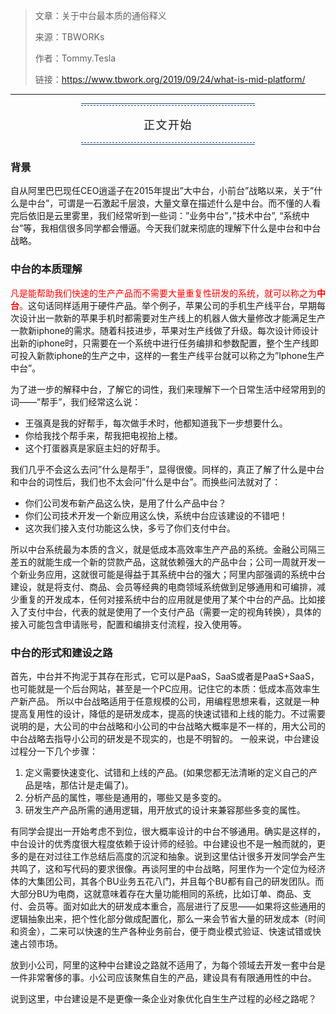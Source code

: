 >文章：关于中台最本质的通俗释义
>
>来源：TBWORKs
>
>作者：Tommy.Tesla
>
>链接：https://www.tbwork.org/2019/09/24/what-is-mid-platform/

------

<div style="margin-right: 10px;margin-left: 10px;display: flex;justify-content: center;align-items: center;">
  <div style="padding-top: 2px;padding-bottom: 2px;border-top: 1px solid rgb(31, 73, 125);border-bottom: 1px solid rgb(31, 73, 125);">
    <div style="padding: 2px 100px;border-top: 1px dashed rgb(31, 73, 125);border-bottom: 1px dashed rgb(31, 73, 125);">
      <p style="letter-spacing: 1.5px;">
        <span style="font-size: 18px;">
          正文开始
        </span>
        </span>
      </p>
    </div>
  </div>
</div>


### 背景

自从阿里巴巴现任CEO逍遥子在2015年提出”大中台，小前台”战略以来，关于”什么是中台”，可谓是一石激起千层浪，大量文章在描述什么是中台。而不懂的人看完后依旧是云里雾里，我们经常听到一些词：”业务中台”，”技术中台”, “系统中台”等，我相信很多同学都会懵逼。今天我们就来彻底的理解下什么是中台和中台战略。

### 中台的本质理解

<span style="color:red">凡是能帮助我们快速的生产产品而不需要大量重复性研发的系统，就可以称之为**中台**。</span>这句话同样适用于硬件产品。举个例子，苹果公司的手机生产线平台，早期每次设计出一款新的苹果手机时都需要对生产线上的机器人做大量修改才能满足生产一款新iphone的需求。随着科技进步，苹果对生产线做了升级。每次设计师设计出新的iphone时，只需要在一个系统中进行任务编排和参数配置，整个生产线即可投入新款iphone的生产之中，这样的一套生产线平台就可以称之为”Iphone生产中台”。

为了进一步的解释中台，了解它的词性，我们来理解下一个日常生活中经常用到的词——”帮手”，我们经常这么说：

- 王强真是我的好帮手，每次做手术时，他都知道我下一步想要什么。
- 你给我找个帮手来，帮我把电视抬上楼。
- 这个打蛋器真是家庭主妇的好帮手。

我们几乎不会这么去问”什么是帮手”，显得很傻。同样的，真正了解了什么是中台和中台的词性后，我们也不太会问”什么是中台”。而换些问法就对了：

- 你们公司发布新产品这么快，是用了什么产品中台？
- 你们公司技术开发一个新应用这么快，系统中台应该建设的不错吧！
- 这次我们接入支付功能这么快，多亏了你们支付中台。

所以中台系统最为本质的含义，就是低成本高效率生产产品的系统。金融公司隔三差五的就能生成一个新的贷款产品，这就依赖强大的产品中台；公司一周就开发一个新业务应用，这就很可能是得益于其系统中台的强大；阿里内部强调的系统中台建设，就是将支付、商品、会员等经典的电商领域系统做到足够通用和可编排，减少重复的开发成本，任何对接系统中台的应用就是使用了某个中台的产品。比如接入了支付中台，代表的就是使用了一个支付产品（需要一定的视角转换），具体的接入可能包含申请账号，配置和编排支付流程，投入使用等。

### 中台的形式和建设之路

首先，中台并不拘泥于其存在形式，它可以是PaaS，SaaS或者是PaaS+SaaS，也可能就是一个后台网站，甚至是一个PC应用。记住它的本质：低成本高效率生产新产品。 所以中台战略适用于任意规模的公司，用编程思想来看，这就是一种提高复用性的设计，降低的是研发成本，提高的快速试错和上线的能力。不过需要说明的是，大公司的中台战略和小公司的中台战略大概率是不一样的，用大公司的中台战略去指导小公司的研发是不现实的，也是不明智的。 一般来说，中台建设过程分一下几个步骤：

1. 定义需要快速变化、试错和上线的产品。(如果您都无法清晰的定义自己的产品是啥，那估计是走偏了)。
2. 分析产品的属性，哪些是通用的，哪些又是多变的。
3. 研发生产产品所需的通用逻辑，用开放式的设计来兼容那些多变的属性。

有同学会提出一开始考虑不到位，很大概率设计的中台不够通用。确实是这样的，中台设计的优秀度很大程度依赖于设计师的经验。中台建设也不是一触而就的，更多的是在对过往工作总结后高度的沉淀和抽象。说到这里估计很多开发同学会产生共鸣了，这和写代码的要求很像。再谈阿里的中台战略，阿里作为一个定位为经济体的大集团公司，其各个BU业务五花八门，并且每个BU都有自己的研发团队。而大部分BU为电商，这就意味着存在大量功能相同的系统，比如订单、商品、支付、会员等。面对如此大的研发成本重合，高层进行了反思——如果将这些通用的逻辑抽象出来，把个性化部分做成配置化，那么一来会节省大量的研发成本（时间和资金），二来可以快速的生产各种业务前台，便于商业模式验证、快速试错或快速占领市场。

放到小公司，阿里的这种中台建设之路就不适用了，为每个领域去开发一套中台是一件非常奢侈的事。小公司应该聚焦自生的产品，建设具有有限通用性的中台。

说到这里，中台建设是不是更像一条企业对象优化自生生产过程的必经之路呢？


